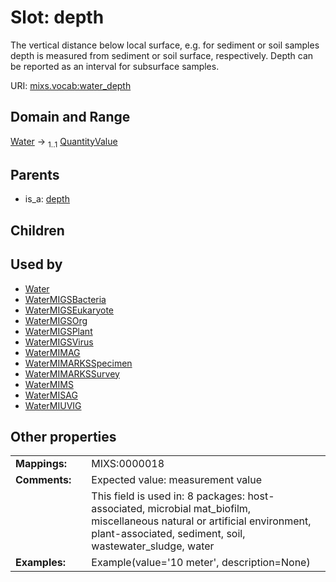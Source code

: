 
# Slot: depth


The vertical distance below local surface, e.g. for sediment or soil samples depth is measured from sediment or soil surface, respectively. Depth can be reported as an interval for subsurface samples.

URI: [mixs.vocab:water_depth](https://w3id.org/mixs/vocab/water_depth)


## Domain and Range

[Water](Water.md) &#8594;  <sub>1..1</sub> [QuantityValue](QuantityValue.md)

## Parents

 *  is_a: [depth](depth.md)

## Children


## Used by

 * [Water](Water.md)
 * [WaterMIGSBacteria](WaterMIGSBacteria.md)
 * [WaterMIGSEukaryote](WaterMIGSEukaryote.md)
 * [WaterMIGSOrg](WaterMIGSOrg.md)
 * [WaterMIGSPlant](WaterMIGSPlant.md)
 * [WaterMIGSVirus](WaterMIGSVirus.md)
 * [WaterMIMAG](WaterMIMAG.md)
 * [WaterMIMARKSSpecimen](WaterMIMARKSSpecimen.md)
 * [WaterMIMARKSSurvey](WaterMIMARKSSurvey.md)
 * [WaterMIMS](WaterMIMS.md)
 * [WaterMISAG](WaterMISAG.md)
 * [WaterMIUVIG](WaterMIUVIG.md)

## Other properties

|  |  |  |
| --- | --- | --- |
| **Mappings:** | | MIXS:0000018 |
| **Comments:** | | Expected value: measurement value |
|  | | This field is used in: 8 packages: host-associated, microbial mat_biofilm, miscellaneous natural or artificial environment, plant-associated, sediment, soil, wastewater_sludge, water |
| **Examples:** | | Example(value='10 meter', description=None) |

